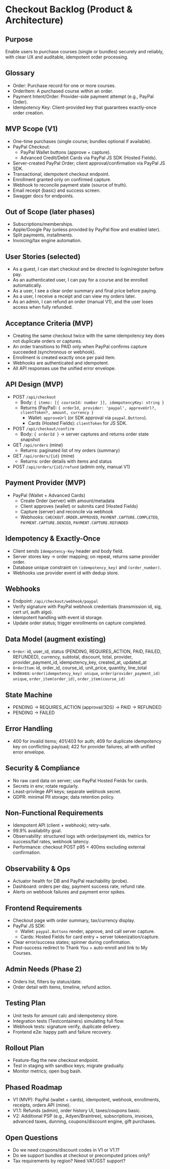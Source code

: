 # Checkout Backlog (Product & Architecture)

## Purpose
Enable users to purchase courses (single or bundles) securely and reliably, with clear UX and auditable, idempotent order processing.

## Glossary
- Order: Purchase record for one or more courses.
- OrderItem: A purchased course within an order.
- Payment Intent/Order: Provider-side payment attempt (e.g., PayPal Order).
- Idempotency Key: Client-provided key that guarantees exactly-once order creation.

## MVP Scope (V1)
- One-time purchases (single course; bundles optional if available).
- PayPal Checkout:
  - PayPal Wallet buttons (approve + capture).
  - Advanced Credit/Debit Cards via PayPal JS SDK (Hosted Fields).
- Server-created PayPal Order; client approval/confirmation via PayPal JS SDK.
- Transactional, idempotent checkout endpoint.
- Enrollment granted only on confirmed capture.
- Webhook to reconcile payment state (source of truth).
- Email receipt (basic) and success screen.
- Swagger docs for endpoints.

## Out of Scope (later phases)
- Subscriptions/memberships.
- Apple/Google Pay (unless provided by PayPal flow and enabled later).
- Split payments, installments.
- Invoicing/tax engine automation.

## User Stories (selected)
- As a guest, I can start checkout and be directed to login/register before pay.
- As an authenticated user, I can pay for a course and be enrolled automatically.
- As a user, I see a clear order summary and final price before paying.
- As a user, I receive a receipt and can view my orders later.
- As an admin, I can refund an order (manual V1), and the user loses access when fully refunded.

## Acceptance Criteria (MVP)
- Creating the same checkout twice with the same idempotency key does not duplicate orders or captures.
- An order transitions to PAID only when PayPal confirms capture succeeded (synchronous or webhook).
- Enrollment is created exactly once per paid item.
- Webhooks are authenticated and idempotent.
- All API responses use the unified error envelope.

## API Design (MVP)
- POST `/api/checkout`
  - Body: `{ items: [{ courseId: number }], idempotencyKey: string }`
  - Returns (PayPal): `{ orderId, provider: 'paypal', approveUrl?, clientToken?, amount, currency }`
    - Wallet: `approveUrl` (or SDK approval via `paypal.Buttons`).
    - Cards (Hosted Fields): `clientToken` for JS SDK.
- POST `/api/checkout/confirm`
  - Body: `{ orderId }` → server captures and returns order state snapshot
- GET `/api/orders` (mine)
  - Returns: paginated list of my orders (summary)
- GET `/api/orders/{id}` (mine)
  - Returns: order details with items and status
- POST `/api/orders/{id}/refund` (admin only, manual V1)

## Payment Provider (MVP)
- PayPal (Wallet + Advanced Cards)
  - Create Order (server) with amount/metadata
  - Client approves (wallet) or submits card (Hosted Fields)
  - Capture (server) and reconcile via webhook
  - Webhooks: `CHECKOUT.ORDER.APPROVED`, `PAYMENT.CAPTURE.COMPLETED`, `PAYMENT.CAPTURE.DENIED`, `PAYMENT.CAPTURE.REFUNDED`

## Idempotency & Exactly-Once
- Client sends `Idempotency-Key` header and body field.
- Server stores key → order mapping; on repeat, returns same provider order.
- Database unique constraint on `(idempotency_key)` and `(order_number)`.
- Webhooks use provider event id with dedup store.

## Webhooks
- Endpoint: `/api/checkout/webhook/paypal`
- Verify signature with PayPal webhook credentials (transmission id, sig, cert url, auth algo).
- Idempotent handling with event id storage.
- Update order status; trigger enrollments on capture completed.

## Data Model (augment existing)
- `Order`: id, user_id, status (PENDING, REQUIRES_ACTION, PAID, FAILED, REFUNDED), currency, subtotal, discount, total, provider, provider_payment_id, idempotency_key, created_at, updated_at
- `OrderItem`: id, order_id, course_id, unit_price, quantity, line_total
- Indexes: `order(idempotency_key) unique`, `order(provider_payment_id) unique`, `order_item(order_id)`, `order_item(course_id)`

## State Machine
- PENDING → REQUIRES_ACTION (approval/3DS) → PAID → REFUNDED
- PENDING → FAILED

## Error Handling
- 400 for invalid items; 401/403 for auth; 409 for duplicate idempotency key on conflicting payload; 422 for provider failures; all with unified error envelope.

## Security & Compliance
- No raw card data on server; use PayPal Hosted Fields for cards.
- Secrets in env; rotate regularly.
- Least-privilege API keys; separate webhook secret.
- GDPR: minimal PII storage; data retention policy.

## Non-Functional Requirements
- Idempotent API (client + webhook); retry-safe.
- 99.9% availability goal.
- Observability: structured logs with order/payment ids, metrics for success/fail rates, webhook latency.
- Performance: checkout POST p95 < 400ms excluding external confirmation.

## Observability & Ops
- Actuator health for DB and PayPal reachability (probe).
- Dashboard: orders per day, payment success rate, refund rate.
- Alerts on webhook failures and payment error spikes.

## Frontend Requirements
- Checkout page with order summary, tax/currency display.
- PayPal JS SDK:
  - Wallet: `paypal.Buttons` render, approve, and call server capture.
  - Cards: Hosted Fields for card entry + server tokenization/capture.
- Clear error/success states; spinner during confirmation.
- Post-success redirect to Thank You + auto-enroll and link to My Courses.

## Admin Needs (Phase 2)
- Orders list, filters by status/date.
- Order detail with items, timeline, refund action.

## Testing Plan
- Unit tests for amount calc and idempotency store.
- Integration tests (Testcontainers) simulating full flow.
- Webhook tests: signature verify, duplicate delivery.
- Frontend e2e: happy path and failure recovery.

## Rollout Plan
- Feature-flag the new checkout endpoint.
- Test in staging with sandbox keys; migrate gradually.
- Monitor metrics; open bug bash.

## Phased Roadmap
- V1 (MVP): PayPal (wallet + cards), idempotent, webhook, enrollments, receipts, orders API (mine).
- V1.1: Refunds (admin), order history UI, taxes/coupons basic.
- V2: Additional PSP (e.g., Adyen/Braintree), subscriptions, invoices, advanced taxes, dunning, coupons/discount engine, gift purchases.

## Open Questions
- Do we need coupons/discount codes in V1 or V1.1?
- Do we support bundles at checkout or precomputed prices only?
- Tax requirements by region? Need VAT/GST support?
